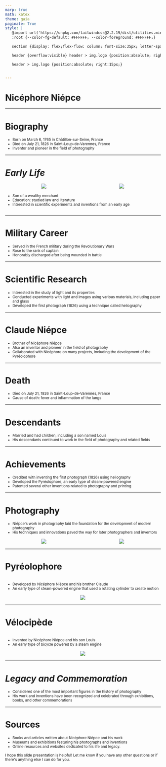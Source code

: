 ```yaml
---
marp: true
math: katex
theme: gaia
paginate: True
style: |
   @import url('https://unpkg.com/tailwindcss@2.2.19/dist/utilities.min.css');
   :root {--color-fg-default: #FFFFFF; --color-foreground: #FFFFFF;}

   section {display: flex;flex-flow: column; font-size:35px; letter-spacing:1.4px;}

   header {overflow:visible} header > img.logo {position:absolute; right:15px;}

   header > img.logo {position:absolute; right:15px;}


---
```

<!-- backgroundImage: url('backgrounds/aaabstract (14).png') -->
<!-- _class: lead -->

 # **Nicéphore Niépce**

---
<style scoped>p,li {font-size:0.88em}</style>

 # Biography
- Born on March 6, 1765 in Châtillon-sur-Seine, France
- Died on July 21, 1826 in Saint-Loup-de-Varennes, France
- Inventor and pioneer in the field of photography


---
<style scoped>p,li {font-size:0.80em}</style>

 # _Early Life_
<div style='flex:1 1 auto; min-height:0;' class="grid grid-cols-8 gap-4">
<div style='display:flex; flex-flow:column; min-height:0;' class="col-span-4">

<div style="display: flex; flex: 1 1 auto; flex-flow: row; min-height: 0"><div style="display: flex; flex: 1 1 auto; justify-content: center;min-height:0;min-width:0; margin-bottom:0.1em;;margin-right:0.15em">
<img style='object-fit: contain; max-height:100%; max-width:100%; background-color: rgba(0,0,0,0);' src='https://upload.wikimedia.org/wikipedia/commons/thumb/5/54/Niepces_birthplace_at_Chalon_s.S.jpg/220px-Niepces_birthplace_at_Chalon_s.S.jpg'/>
</div>
<div style="display: flex; flex: 1 1 auto; justify-content: center;min-height:0;min-width:0; margin-bottom:0.1em;;margin-right:0.15em">
<img style='object-fit: contain; max-height:100%; max-width:100%; background-color: rgba(0,0,0,0);' src='https://upload.wikimedia.org/wikipedia/commons/d/dd/Joseph_Nic%C3%A9phore_Ni%C3%A9pce.jpg'/>
</div>
</div>

</div>

<div style='display:flex; flex-flow:column; min-height:0;' class="col-span-4">

- Son of a wealthy merchant
- Education: studied law and literature
- Interested in scientific experiments and inventions from an early age
</div>

</div>


---
<style scoped>p,li {font-size:0.88em}</style>

 # Military Career
- Served in the French military during the Revolutionary Wars
- Rose to the rank of captain
- Honorably discharged after being wounded in battle


---
<style scoped>p,li {font-size:0.88em}</style>

 # Scientific Research

- Interested in the study of light and its properties
- Conducted experiments with light and images using various materials, including paper and glass
- Developed the first photograph (1826) using a technique called heliography

---
<style scoped>p,li {font-size:0.88em}</style>

 # **Claude Niépce**

- Brother of Nicéphore Niépce
- Also an inventor and pioneer in the field of photography
- Collaborated with Nicéphore on many projects, including the development of the Pyréolophore

---
<style scoped>p,li {font-size:0.92em}</style>

 # Death

- Died on July 21, 1826 in Saint-Loup-de-Varennes, France
- Cause of death: fever and inflammation of the lungs

---
<style scoped>p,li {font-size:0.92em}</style>

 # **Descendants**

- Married and had children, including a son named Louis
- His descendants continued to work in the field of photography and related fields

---
<style scoped>p,li {font-size:0.88em}</style>

 # Achievements

- Credited with inventing the first photograph (1826) using heliography
- Developed the Pyréolophore, an early type of steam-powered engine
- Patented several other inventions related to photography and printing

---
<style scoped>p,li {font-size:0.84em}</style>

 # Photography
- Niépce's work in photography laid the foundation for the development of modern photography
- His techniques and innovations paved the way for later photographers and inventors
<div style="display: flex; flex: 1 1 auto; flex-flow: row; min-height: 0"><div style="display: flex; flex: 1 1 auto; justify-content: center;min-height:0;min-width:0; margin-bottom:0.1em;;margin-right:0.15em">
<img style='object-fit: contain; max-height:100%; max-width:100%; background-color: rgba(0,0,0,0);' src='https://upload.wikimedia.org/wikipedia/commons/thumb/e/eb/Nic%C3%A9phore_Ni%C3%A9pce_Oldest_Photograph_1825.jpg/220px-Nic%C3%A9phore_Ni%C3%A9pce_Oldest_Photograph_1825.jpg'/>
</div>
<div style="display: flex; flex: 1 1 auto; justify-content: center;min-height:0;min-width:0; margin-bottom:0.1em;;margin-right:0.15em">
<img style='object-fit: contain; max-height:100%; max-width:100%; background-color: rgba(0,0,0,0);' src='https://upload.wikimedia.org/wikipedia/commons/thumb/3/37/Ni%C3%A9pce_Heliograph_1827_Le_Gras.jpg/250px-Ni%C3%A9pce_Heliograph_1827_Le_Gras.jpg'/>
</div>
</div>


---
<style scoped>p,li {font-size:0.88em}</style>

 # Pyréolophore
<div style='flex:1 1 auto; min-height:0;' class="grid grid-cols-8 gap-4">
<div style='display:flex; flex-flow:column; min-height:0;' class="col-span-4">

- Developed by Nicéphore Niépce and his brother Claude
- An early type of steam-powered engine that used a rotating cylinder to create motion
</div>

<div style='display:flex; flex-flow:column; min-height:0;' class="col-span-4">

<div style="display: flex; flex: 1 1 auto; flex-flow: row; min-height: 0"><div style="display: flex; flex: 1 1 auto; justify-content: center;min-height:0;min-width:0; margin-bottom:0.1em;;margin-right:0.15em">
<img style='object-fit: contain; max-height:100%; max-width:100%; background-color: rgba(0,0,0,0);' src='https://upload.wikimedia.org/wikipedia/commons/thumb/c/c8/Draisienne_built_by_Ni%C3%A9pce%2C_1818_-_Mus%C3%A9e_Nic%C3%A9phore_Ni%C3%A9pce_-_DSC06041.JPG/220px-Draisienne_built_by_Ni%C3%A9pce%2C_1818_-_Mus%C3%A9e_Nic%C3%A9phore_Ni%C3%A9pce_-_DSC06041.JPG'/>
</div>
</div>

</div>

</div>


---
<style scoped>p,li {font-size:0.88em}</style>

 # Vélocipède
<div style='flex:1 1 auto; min-height:0;' class="grid grid-cols-8 gap-4">
<div style='display:flex; flex-flow:column; min-height:0;' class="col-span-4">

- Invented by Nicéphore Niépce and his son Louis
- An early type of bicycle powered by a steam engine
</div>

<div style='display:flex; flex-flow:column; min-height:0;' class="col-span-4">

<div style="display: flex; flex: 1 1 auto; flex-flow: row; min-height: 0"><div style="display: flex; flex: 1 1 auto; justify-content: center;min-height:0;min-width:0; margin-bottom:0.1em;;margin-right:0.15em">
<img style='object-fit: contain; max-height:100%; max-width:100%; background-color: rgba(0,0,0,0);' src='https://upload.wikimedia.org/wikipedia/commons/thumb/3/3e/Joseph_Nic%C3%A9phore_Ni%C3%A9pce..jpg/220px-Joseph_Nic%C3%A9phore_Ni%C3%A9pce..jpg'/>
</div>
</div>

</div>

</div>


---
<style scoped>p,li {font-size:0.92em}</style>

 # _Legacy and Commemoration_
- Considered one of the most important figures in the history of photography
- His work and inventions have been recognized and celebrated through exhibitions, books, and other commemorations


---
<style scoped>p,li {font-size:0.84em}</style>

 # **Sources**

- Books and articles written about Nicéphore Niépce and his work
- Museums and exhibitions featuring his photographs and inventions
- Online resources and websites dedicated to his life and legacy.

I hope this slide presentation is helpful! Let me know if you have any other questions or if there's anything else I can do for you.